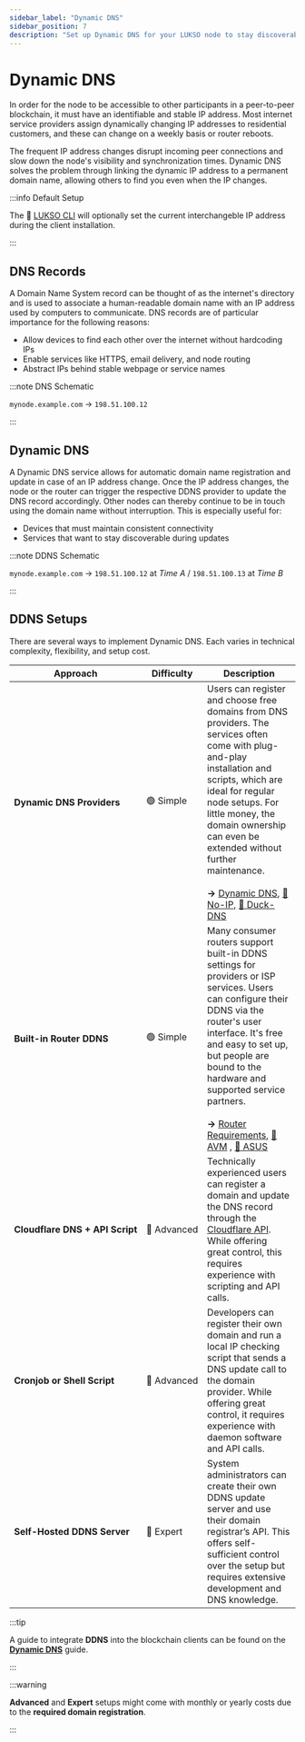 ```yaml
---
sidebar_label: "Dynamic DNS"
sidebar_position: 7
description: "Set up Dynamic DNS for your LUKSO node to stay discoverable despite changing IPs. Improve connectivity, sync times, and peer visibility with ease."
---
```


# Dynamic DNS

In order for the node to be accessible to other participants in a peer-to-peer blockchain, it must have an identifiable and stable IP address. Most internet service providers assign dynamically changing IP addresses to residential customers, and these can change on a weekly basis or router reboots.

The frequent IP address changes disrupt incoming peer connections and slow down the node's visibility and synchronization times. Dynamic DNS solves the problem through linking the dynamic IP address to a permanent domain name, allowing others to find you even when the IP changes.

:::info Default Setup

The 👾 [LUKSO CLI](/docs/guides/client-setup/lukso-cli-installation.md) will optionally set the current interchangeble IP address during the client installation.

:::

## DNS Records

A Domain Name System record can be thought of as the internet's directory and is used to associate a human-readable domain name with an IP address used by computers to communicate. DNS records are of particular importance for the following reasons:

- Allow devices to find each other over the internet without hardcoding IPs
- Enable services like HTTPS, email delivery, and node routing
- Abstract IPs behind stable webpage or service names

:::note DNS Schematic

`mynode.example.com` → `198.51.100.12`

:::

## Dynamic DNS

A Dynamic DNS service allows for automatic domain name registration and update in case of an IP address change. Once the IP address changes, the node or the router can trigger the respective DDNS provider to update the DNS record accordingly. Other nodes can thereby continue to be in touch using the domain name without interruption. This is especially useful for:

- Devices that must maintain consistent connectivity
- Services that want to stay discoverable during updates

:::note DDNS Schematic

`mynode.example.com` → `198.51.100.12` at _Time A_ / `198.51.100.13` at _Time B_

:::

## DDNS Setups

There are several ways to implement Dynamic DNS. Each varies in technical complexity, flexibility, and setup cost.

| Approach                                       | Difficulty                 | Description                                                                                                                                                                                                                                                                                                                                                                                                                    |
| ---------------------------------------------- | -------------------------- | ------------------------------------------------------------------------------------------------------------------------------------------------------------------------------------------------------------------------------------------------------------------------------------------------------------------------------------------------------------------------------------------------------------------------------ |
| <nobr> **Dynamic DNS Providers** </nobr>       | <nobr> 🟢 Simple </nobr>   | Users can register and choose free domains from DNS providers. The services often come with plug-and-play installation and scripts, which are ideal for regular node setups. For little money, the domain ownership can even be extended without further maintenance. <br /> <br /> **→** [Dynamic DNS](/docs/guides/modifications/dynamic-dns.md), [🚫 No-IP](https://www.noip.com/), [🐤 Duck-DNS](https://www.duckdns.org/) |
| <nobr> **Built-in Router DDNS** </nobr>        | <nobr> 🟢 Simple </nobr>   | Many consumer routers support built-in DDNS settings for providers or ISP services. Users can configure their DDNS via the router's user interface. It's free and easy to set up, but people are bound to the hardware and supported service partners. <br /> <br /> **→** [Router Requirements](/docs/theory/preparations/router-requirements.md), [🧭 AVM](https://fritz.com/) , [💠 ASUS](https://www.asus.com/)            |
| <nobr> **Cloudflare DNS + API Script** </nobr> | <nobr> 🔵 Advanced </nobr> | Technically experienced users can register a domain and update the DNS record through the [Cloudflare API](https://developers.cloudflare.com/api/). While offering great control, this requires experience with scripting and API calls.                                                                                                                                                                                       |
| <nobr> **Cronjob or Shell Script** </nobr>     | <nobr> 🔵 Advanced </nobr> | Developers can register their own domain and run a local IP checking script that sends a DNS update call to the domain provider. While offering great control, it requires experience with daemon software and API calls.                                                                                                                                                                                                      |
| <nobr> **Self-Hosted DDNS Server** </nobr>     | <nobr> 🔴 Expert </nobr>   | System administrators can create their own DDNS update server and use their domain registrar’s API. This offers self-sufficient control over the setup but requires extensive development and DNS knowledge.                                                                                                                                                                                                                   |

:::tip

A guide to integrate **DDNS** into the blockchain clients can be found on the [**Dynamic DNS**](/docs/guides/modifications/dynamic-dns.md) guide.

:::

:::warning

**Advanced** and **Expert** setups might come with monthly or yearly costs due to the **required domain registration**.

:::
